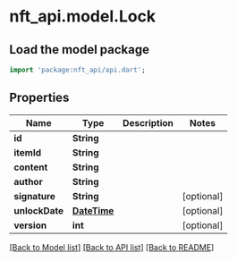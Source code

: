 # nft_api.model.Lock

## Load the model package
```dart
import 'package:nft_api/api.dart';
```

## Properties
Name | Type | Description | Notes
------------ | ------------- | ------------- | -------------
**id** | **String** |  | 
**itemId** | **String** |  | 
**content** | **String** |  | 
**author** | **String** |  | 
**signature** | **String** |  | [optional] 
**unlockDate** | [**DateTime**](DateTime.md) |  | [optional] 
**version** | **int** |  | [optional] 

[[Back to Model list]](../README.md#documentation-for-models) [[Back to API list]](../README.md#documentation-for-api-endpoints) [[Back to README]](../README.md)


